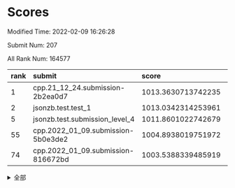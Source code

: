 # Scores

Modified Time: 2022-02-09 16:26:28

Submit Num: 207

All Rank Num: 164577

| rank |               submit               |       score        |       sigma        | pk_num |
| :--- | :--------------------------------- | :----------------- | :----------------- | :----- |
| 1    | cpp.21_12_24.submission-2b2ea0d7   | 1013.3630713742235 | 0.7966781305690231 | 3184   |
| 2    | jsonzb.test.test_1                 | 1013.0342314253961 | 0.8330597237679889 | 3178   |
| 5    | jsonzb.test.submission_level_4     | 1011.8601022742679 | 0.7703421183630459 | 3177   |
| 55   | cpp.2022_01_09.submission-5b0e3de2 | 1004.8938019751972 | 0.7249276413540535 | 3178   |
| 74   | cpp.2022_01_09.submission-816672bd | 1003.5388339485919 | 0.721536759160508  | 3181   |


<details>
<summary>全部</summary>

| rank |                 submit                 |       score        |       sigma        | pk_num |
| :--- | :------------------------------------- | :----------------- | :----------------- | :----- |
| 1    | cpp.21_12_24.submission-2b2ea0d7       | 1013.3630713742235 | 0.7966781305690231 | 3184   |
| 2    | jsonzb.test.test_1                     | 1013.0342314253961 | 0.8330597237679889 | 3178   |
| 3    | gobigger.level_3.submission_level_3_22 | 1012.0347099947537 | 0.7788108785466089 | 3182   |
| 4    | gobigger.level_3.submission_level_3_46 | 1011.986164512331  | 0.765366749327311  | 3179   |
| 5    | jsonzb.test.submission_level_4         | 1011.8601022742679 | 0.7703421183630459 | 3177   |
| 6    | gobigger.level_3.submission_level_3_48 | 1011.6930189799984 | 0.7960284559682202 | 3184   |
| 7    | gobigger.level_3.submission_level_3_28 | 1011.5311227087612 | 0.7697973792599956 | 3179   |
| 8    | gobigger.level_3.submission_level_3_30 | 1011.36118384223   | 0.7676649896313196 | 3184   |
| 9    | gobigger.level_3.submission_level_3_34 | 1011.351925657571  | 0.7646195675572816 | 3177   |
| 10   | gobigger.level_3.submission_level_3_43 | 1011.1894138009353 | 0.7769648132684419 | 3178   |
| 11   | gobigger.level_3.submission_level_3_19 | 1011.1272409188336 | 0.7631921535298786 | 3176   |
| 12   | gobigger.level_3.submission_level_3_1  | 1010.976087221653  | 0.7650918120856853 | 3183   |
| 13   | gobigger.level_3.submission_level_3_29 | 1010.9538167283877 | 0.785985003928258  | 3178   |
| 14   | gobigger.level_3.submission_level_3_24 | 1010.9485317224834 | 0.7779609475035691 | 3179   |
| 15   | gobigger.level_3.submission_level_3_18 | 1010.883554804045  | 0.7765742757833097 | 3177   |
| 16   | gobigger.level_3.submission_level_3_5  | 1010.7821976447551 | 0.7665130115629178 | 3177   |
| 17   | gobigger.level_3.submission_level_3_7  | 1010.7017163826197 | 0.7591039237475664 | 3178   |
| 18   | gobigger.level_3.submission_level_3_27 | 1010.5463305370336 | 0.7555863148906987 | 3184   |
| 19   | gobigger.level_3.submission_level_3_40 | 1010.5272466083686 | 0.7748929629549673 | 3178   |
| 20   | gobigger.level_3.submission_level_3_15 | 1010.4959744923162 | 0.7580770438673569 | 3185   |
| 21   | gobigger.level_3.submission_level_3_44 | 1010.4688965290087 | 0.76899576583353   | 3182   |
| 22   | gobigger.level_3.submission_level_3_39 | 1010.3506241780619 | 0.770629294333754  | 3182   |
| 23   | gobigger.level_3.submission_level_3_32 | 1010.260658694167  | 0.7585500780830866 | 3180   |
| 24   | gobigger.level_3.submission_level_3_26 | 1010.1826080470343 | 0.7675901891339187 | 3182   |
| 25   | gobigger.level_3.submission_level_3_41 | 1010.1454702190007 | 0.7496209241595346 | 3178   |
| 26   | gobigger.level_3.submission_level_3_16 | 1010.1235596733578 | 0.7816563398497999 | 3182   |
| 27   | gobigger.level_3.submission_level_3_20 | 1010.1098660401173 | 0.7554679113088657 | 3181   |
| 28   | gobigger.level_3.submission_level_3_14 | 1010.0907658858092 | 0.7632966268872818 | 3181   |
| 29   | gobigger.level_3.submission_level_3_10 | 1010.0323786159674 | 0.7614541674780867 | 3181   |
| 30   | gobigger.level_3.submission_level_3_42 | 1009.9972659066361 | 0.7613758062510374 | 3179   |
| 31   | gobigger.level_3.submission_level_3_9  | 1009.9884262039741 | 0.7617070704672305 | 3178   |
| 32   | gobigger.level_3.submission_level_3_17 | 1009.9744439188648 | 0.7575861802731895 | 3184   |
| 33   | gobigger.level_3.submission_level_3_38 | 1009.9091424751699 | 0.7439093426444697 | 3176   |
| 34   | gobigger.level_3.submission_level_3_4  | 1009.9051147537691 | 0.7603115965536734 | 3180   |
| 35   | gobigger.level_3.submission_level_3_33 | 1009.8597487810442 | 0.7579601811110168 | 3180   |
| 36   | gobigger.level_3.submission_level_3_13 | 1009.8560980522406 | 0.7602324887263431 | 3171   |
| 37   | gobigger.level_3.submission_level_3_36 | 1009.8478172741868 | 0.7638467951464761 | 3177   |
| 38   | gobigger.level_3.submission_level_3_8  | 1009.8248984495207 | 0.7701020739651864 | 3176   |
| 39   | gobigger.level_3.submission_level_3_25 | 1009.8125993801207 | 0.7692268992230206 | 3179   |
| 40   | gobigger.level_3.submission_level_3_21 | 1009.8059067243571 | 0.761910645537726  | 3180   |
| 41   | gobigger.level_3.submission_level_3_35 | 1009.7714820224932 | 0.7542631703735279 | 3177   |
| 42   | gobigger.level_3.submission_level_3_47 | 1009.7587351707691 | 0.7657577060030455 | 3176   |
| 43   | gobigger.level_3.submission_level_3_31 | 1009.701925169042  | 0.756320978316596  | 3182   |
| 44   | gobigger.level_3.submission_level_3_2  | 1009.558828249632  | 0.7523605949494029 | 3180   |
| 45   | gobigger.level_3.submission_level_3_37 | 1009.5223328431398 | 0.7358798301662102 | 3175   |
| 46   | gobigger.level_3.submission_level_3_23 | 1009.5202370047502 | 0.7596310559829966 | 3176   |
| 47   | gobigger.level_3.submission_level_3_11 | 1009.4962196289554 | 0.7382178356361874 | 3176   |
| 48   | gobigger.level_3.submission_level_3_3  | 1009.4375892879023 | 0.7501950619538822 | 3180   |
| 49   | gobigger.level_3.submission_level_3_12 | 1009.3917551861906 | 0.7548559276928982 | 3184   |
| 50   | gobigger.level_3.submission_level_3_0  | 1009.3670050537132 | 0.7546677388609072 | 3184   |
| 51   | gobigger.level_3.submission_level_3_6  | 1009.230888565364  | 0.7547069181433932 | 3183   |
| 52   | gobigger.level_3.submission_level_3_49 | 1008.2912420319041 | 0.7527785173685254 | 3185   |
| 53   | gobigger.level_3.submission_level_3_45 | 1008.2164602498374 | 0.7473587477129214 | 3185   |
| 54   | gobigger.level_1.submission_level_1_26 | 1004.9760912507961 | 0.7252190468326151 | 3182   |
| 55   | cpp.2022_01_09.submission-5b0e3de2     | 1004.8938019751972 | 0.7249276413540535 | 3178   |
| 56   | gobigger.level_1.submission_level_1_17 | 1004.8258024187521 | 0.7225746552884675 | 3182   |
| 57   | gobigger.level_1.submission_level_1_36 | 1004.6165946349702 | 0.7172450256545388 | 3181   |
| 58   | gobigger.level_1.submission_level_1_10 | 1004.5177054864735 | 0.7268846532151716 | 3186   |
| 59   | gobigger.level_1.submission_level_1_21 | 1004.4885064444414 | 0.7146563711824224 | 3182   |
| 60   | gobigger.level_1.submission_level_1_18 | 1004.4207419657687 | 0.7184870142415238 | 3183   |
| 61   | gobigger.level_1.submission_level_1_49 | 1004.3524447644763 | 0.7215988916264988 | 3187   |
| 62   | gobigger.level_1.submission_level_1_1  | 1004.3142457481453 | 0.7177404358949868 | 3178   |
| 63   | gobigger.level_1.submission_level_1_38 | 1004.1357900061554 | 0.7142046135990276 | 3180   |
| 64   | gobigger.level_1.submission_level_1_16 | 1004.1032312878979 | 0.7149024950830245 | 3178   |
| 65   | gobigger.level_1.submission_level_1_46 | 1004.08796957824   | 0.7172526796264197 | 3179   |
| 66   | gobigger.level_1.submission_level_1_45 | 1004.0305026980152 | 0.725650655105609  | 3179   |
| 67   | gobigger.level_1.submission_level_1_13 | 1004.0291596029907 | 0.7160275455952287 | 3182   |
| 68   | gobigger.level_1.submission_level_1_31 | 1003.9715172580637 | 0.7148711798397088 | 3181   |
| 69   | gobigger.level_1.submission_level_1_3  | 1003.9166152232891 | 0.7242418013845117 | 3181   |
| 70   | gobigger.level_1.submission_level_1_40 | 1003.7985590920937 | 0.71839257026087   | 3182   |
| 71   | gobigger.level_1.submission_level_1_33 | 1003.6333848250101 | 0.7211239534052662 | 3176   |
| 72   | gobigger.level_1.submission_level_1_34 | 1003.5941891696925 | 0.7154515042630021 | 3179   |
| 73   | gobigger.level_1.submission_level_1_29 | 1003.5937498653333 | 0.716697950233526  | 3179   |
| 74   | cpp.2022_01_09.submission-816672bd     | 1003.5388339485919 | 0.721536759160508  | 3181   |
| 75   | gobigger.level_1.submission_level_1_23 | 1003.4758788232639 | 0.7271632846558241 | 3177   |
| 76   | gobigger.level_1.submission_level_1_20 | 1003.4612029126107 | 0.7123482016778995 | 3173   |
| 77   | gobigger.level_1.submission_level_1_19 | 1003.4454889955649 | 0.7089277666925401 | 3183   |
| 78   | gobigger.level_1.submission_level_1_43 | 1003.4351457292356 | 0.7068805818301622 | 3178   |
| 79   | gobigger.level_1.submission_level_1_27 | 1003.361094650495  | 0.7260152306456855 | 3183   |
| 80   | gobigger.level_1.submission_level_1_8  | 1003.3215987143933 | 0.7172235866080771 | 3179   |
| 81   | gobigger.level_1.submission_level_1_7  | 1003.3164034098951 | 0.7114073332345232 | 3178   |
| 82   | gobigger.level_1.submission_level_1_2  | 1003.3023939121518 | 0.707794601798237  | 3178   |
| 83   | gobigger.level_1.submission_level_1_35 | 1003.2037312830124 | 0.7184069417233216 | 3184   |
| 84   | gobigger.level_1.submission_level_1_14 | 1003.1875105358553 | 0.7246744834624668 | 3181   |
| 85   | gobigger.level_1.submission_level_1_28 | 1003.1763514660719 | 0.728127790772888  | 3181   |
| 86   | gobigger.level_1.submission_level_1_41 | 1003.0791553784941 | 0.7085407039362789 | 3183   |
| 87   | gobigger.level_1.submission_level_1_11 | 1003.0103168226788 | 0.7241027844093193 | 3185   |
| 88   | gobigger.level_1.submission_level_1_30 | 1002.9764100126005 | 0.7114403487915135 | 3180   |
| 89   | gobigger.level_1.submission_level_1_25 | 1002.9411092195103 | 0.7183642087349704 | 3179   |
| 90   | gobigger.level_1.submission_level_1_4  | 1002.9394181956583 | 0.7192313356122658 | 3182   |
| 91   | gobigger.level_1.submission_level_1_12 | 1002.9246758467837 | 0.7213582474807347 | 3182   |
| 92   | gobigger.level_1.submission_level_1_47 | 1002.8962246244029 | 0.7043864829816677 | 3182   |
| 93   | gobigger.level_1.submission_level_1_39 | 1002.832805565678  | 0.7144512947434526 | 3182   |
| 94   | gobigger.level_1.submission_level_1_32 | 1002.7541228343441 | 0.7190227595680776 | 3181   |
| 95   | gobigger.level_1.submission_level_1_6  | 1002.6509410214542 | 0.7053215365936877 | 3183   |
| 96   | gobigger.level_1.submission_level_1_42 | 1002.5707689026468 | 0.7163880470935745 | 3182   |
| 97   | gobigger.level_1.submission_level_1_37 | 1002.5115082540348 | 0.7106508051121475 | 3181   |
| 98   | gobigger.level_1.submission_level_1_22 | 1002.5032142086994 | 0.7125500867697062 | 3180   |
| 99   | gobigger.level_1.submission_level_1_48 | 1002.3695795771803 | 0.7176500138866694 | 3179   |
| 100  | gobigger.level_1.submission_level_1_9  | 1002.3695081813801 | 0.7164939375083242 | 3180   |
| 101  | gobigger.level_1.submission_level_1_24 | 1002.3247226777062 | 0.7160587078231508 | 3179   |
| 102  | gobigger.level_1.submission_level_1_0  | 1002.2050580056431 | 0.7285124390903855 | 3181   |
| 103  | gobigger.level_1.submission_level_1_15 | 1002.1308972019319 | 0.7153731979406039 | 3184   |
| 104  | gobigger.level_1.submission_level_1_44 | 1002.0440010988974 | 0.7027769216067863 | 3182   |
| 105  | gobigger.level_1.submission_level_1_5  | 1001.9896015986586 | 0.7157132107762617 | 3181   |
| 106  | gobigger.random.submission_random_8    | 997.779927946995   | 0.7092211028401672 | 3181   |
| 107  | gobigger.random.submission_random_34   | 997.2424153003204  | 0.7118806265076578 | 3185   |
| 108  | gobigger.random.submission_random_30   | 996.9700017940892  | 0.7061318172778607 | 3183   |
| 109  | gobigger.random.submission_random_42   | 996.806695249917   | 0.7081535841326089 | 3177   |
| 110  | gobigger.random.submission_random_24   | 996.7843623566191  | 0.7091559235406029 | 3178   |
| 111  | gobigger.random.submission_random_31   | 996.6909617179181  | 0.7102391087899385 | 3178   |
| 112  | gobigger.random.submission_random_27   | 996.6667505201438  | 0.7062401371446981 | 3181   |
| 113  | gobigger.random.submission_random_0    | 996.3597578218723  | 0.7126636837098187 | 3181   |
| 114  | gobigger.random.submission_random_12   | 996.3420351478115  | 0.7062389061776957 | 3181   |
| 115  | gobigger.random.submission_random_16   | 996.3218541988665  | 0.7104575096141067 | 3173   |
| 116  | gobigger.random.submission_random_15   | 996.310257560742   | 0.7078486013940444 | 3179   |
| 117  | gobigger.random.submission_random_36   | 996.3030673439872  | 0.7055064073564442 | 3182   |
| 118  | gobigger.random.submission_random_2    | 996.2796661777871  | 0.7080705603870275 | 3177   |
| 119  | gobigger.random.submission_random_44   | 996.2090835300825  | 0.7182674843160707 | 3183   |
| 120  | gobigger.random.submission_random_19   | 996.1898982534391  | 0.7122816594579189 | 3182   |
| 121  | gobigger.random.submission_random_47   | 996.1535833366255  | 0.7257527522945907 | 3181   |
| 122  | gobigger.random.submission_random_41   | 996.1367351712869  | 0.720194012499405  | 3183   |
| 123  | gobigger.random.submission_random_35   | 996.1327790932722  | 0.714593633986845  | 3185   |
| 124  | gobigger.random.submission_random_46   | 995.997271934675   | 0.7126528299591718 | 3180   |
| 125  | gobigger.random.submission_random_48   | 995.9812806156373  | 0.7096296711065491 | 3178   |
| 126  | gobigger.random.submission_random_26   | 995.9639891992215  | 0.7023474493578624 | 3187   |
| 127  | gobigger.random.submission_random_14   | 995.9622098793415  | 0.7157427475953902 | 3175   |
| 128  | gobigger.random.submission_random_38   | 995.9155418575779  | 0.7043899056186946 | 3178   |
| 129  | gobigger.random.submission_random_29   | 995.8179983406287  | 0.717099166827348  | 3184   |
| 130  | gobigger.random.submission_random_11   | 995.789750500812   | 0.7267476147106042 | 3177   |
| 131  | gobigger.random.submission_random_37   | 995.73692853843    | 0.7137999012378566 | 3181   |
| 132  | gobigger.random.submission_random_10   | 995.6698254173359  | 0.7178841198754833 | 3177   |
| 133  | gobigger.random.submission_random_5    | 995.6580036301257  | 0.7059901559292423 | 3178   |
| 134  | gobigger.random.submission_random_39   | 995.5728430687012  | 0.7128439234996529 | 3179   |
| 135  | gobigger.random.submission_random_7    | 995.5337271464816  | 0.726658797569762  | 3174   |
| 136  | gobigger.random.submission_random_21   | 995.5155976135912  | 0.7108778711576337 | 3182   |
| 137  | gobigger.random.submission_random_33   | 995.4976949069701  | 0.7099353042817199 | 3179   |
| 138  | gobigger.random.submission_random_25   | 995.3266437955848  | 0.7045092384170345 | 3185   |
| 139  | gobigger.random.submission_random_32   | 995.3177690329461  | 0.7110308401466717 | 3179   |
| 140  | gobigger.random.submission_random_6    | 995.3066141983221  | 0.7427338056142042 | 3182   |
| 141  | gobigger.random.submission_random_49   | 995.3011273494976  | 0.7112314970816334 | 3175   |
| 142  | gobigger.random.submission_random_17   | 995.2773253724343  | 0.7144893459599979 | 3179   |
| 143  | gobigger.random.submission_random_3    | 995.2743003862452  | 0.7128456926570857 | 3178   |
| 144  | gobigger.random.submission_random_1    | 995.2149757600852  | 0.7070508782523379 | 3185   |
| 145  | gobigger.random.submission_random_9    | 995.1736990033697  | 0.7094112179511933 | 3180   |
| 146  | gobigger.random.submission_random_13   | 995.1635874004816  | 0.7213164801345779 | 3181   |
| 147  | gobigger.random.submission_random_23   | 995.0566654669559  | 0.7313378411073852 | 3182   |
| 148  | gobigger.random.submission_random_4    | 994.9961098331686  | 0.7277362457466471 | 3176   |
| 149  | gobigger.random.submission_random_18   | 994.9539378699767  | 0.7199860465915902 | 3183   |
| 150  | gobigger.random.submission_random_22   | 994.9226503508561  | 0.7079197725642171 | 3185   |
| 151  | gobigger.random.submission_random_40   | 994.7811851892648  | 0.7249974729628023 | 3184   |
| 152  | gobigger.random.submission_random_45   | 994.6709658042507  | 0.7406881562564118 | 3178   |
| 153  | gobigger.level_2.submission_level_2_36 | 994.6276944497195  | 0.7327515859560638 | 3181   |
| 154  | gobigger.random.submission_random_28   | 994.5968332362148  | 0.7115340212009411 | 3176   |
| 155  | gobigger.random.submission_random_43   | 994.2089513888106  | 0.7152330859365482 | 3183   |
| 156  | gobigger.random.submission_random_20   | 993.8915184627284  | 0.7106451423014527 | 3177   |
| 157  | gobigger.level_2.submission_level_2_40 | 993.8821283301236  | 0.7200133565599316 | 3180   |
| 158  | gobigger.level_2.submission_level_2_37 | 993.483182339757   | 0.7373445104548064 | 3179   |
| 159  | gobigger.level_2.submission_level_2_4  | 993.4635161522458  | 0.7345421437806593 | 3180   |
| 160  | gobigger.level_2.submission_level_2_25 | 993.3954458842908  | 0.7361521900637491 | 3184   |
| 161  | gobigger.level_2.submission_level_2_23 | 993.3006144041634  | 0.7328718307082726 | 3181   |
| 162  | gobigger.level_2.submission_level_2_15 | 993.2672196613291  | 0.7505399167122111 | 3183   |
| 163  | gobigger.level_2.submission_level_2_7  | 993.2562823348775  | 0.7261495655710035 | 3180   |
| 164  | gobigger.level_2.submission_level_2_17 | 992.8961037407386  | 0.7337515326896983 | 3179   |
| 165  | gobigger.level_2.submission_level_2_12 | 992.8291228861532  | 0.7258333029897356 | 3182   |
| 166  | gobigger.level_2.submission_level_2_2  | 992.458880537708   | 0.7446845842563699 | 3178   |
| 167  | gobigger.level_2.submission_level_2_27 | 992.4364525177914  | 0.7591601094373385 | 3181   |
| 168  | gobigger.level_2.submission_level_2_46 | 992.3416692365203  | 0.760426103819317  | 3182   |
| 169  | gobigger.level_2.submission_level_2_34 | 992.2986728494675  | 0.7579423927435355 | 3173   |
| 170  | gobigger.level_2.submission_level_2_3  | 992.2219711422947  | 0.7433093009218253 | 3179   |
| 171  | gobigger.level_2.submission_level_2_6  | 992.2130804107087  | 0.761812128684842  | 3180   |
| 172  | gobigger.level_2.submission_level_2_0  | 992.142024273303   | 0.7409912613986279 | 3182   |
| 173  | gobigger.level_2.submission_level_2_1  | 992.0647755198543  | 0.7434859505640851 | 3184   |
| 174  | gobigger.level_2.submission_level_2_14 | 991.9703863807805  | 0.7467829847377331 | 3185   |
| 175  | gobigger.level_2.submission_level_2_24 | 991.964836966925   | 0.7442567084272337 | 3175   |
| 176  | gobigger.level_2.submission_level_2_33 | 991.8334321305273  | 0.7427328607971313 | 3180   |
| 177  | gobigger.level_2.submission_level_2_32 | 991.7645086020688  | 0.7487947127871478 | 3182   |
| 178  | gobigger.level_2.submission_level_2_19 | 991.7359496868507  | 0.7346104925462742 | 3180   |
| 179  | gobigger.level_2.submission_level_2_9  | 991.7039537652564  | 0.7486125702204519 | 3179   |
| 180  | gobigger.level_2.submission_level_2_42 | 991.6998243248343  | 0.7390103204239113 | 3179   |
| 181  | gobigger.level_2.submission_level_2_39 | 991.6700490520557  | 0.7527575097121797 | 3183   |
| 182  | gobigger.level_2.submission_level_2_31 | 991.6688575608708  | 0.7397356459034558 | 3178   |
| 183  | gobigger.level_2.submission_level_2_22 | 991.6573623182381  | 0.7291076938935838 | 3180   |
| 184  | gobigger.level_2.submission_level_2_10 | 991.5976771855186  | 0.7427808630240198 | 3183   |
| 185  | gobigger.level_2.submission_level_2_30 | 991.5619660441579  | 0.7340398072690166 | 3181   |
| 186  | gobigger.level_2.submission_level_2_47 | 991.500909154294   | 0.7425374032754996 | 3179   |
| 187  | gobigger.level_2.submission_level_2_18 | 991.4339485756341  | 0.7302422306381866 | 3181   |
| 188  | gobigger.level_2.submission_level_2_20 | 991.4113573930208  | 0.7435797145683257 | 3177   |
| 189  | gobigger.level_2.submission_level_2_48 | 991.3911200440955  | 0.7606385086551126 | 3176   |
| 190  | gobigger.level_2.submission_level_2_26 | 991.3688213921714  | 0.7392351507770776 | 3178   |
| 191  | gobigger.level_2.submission_level_2_13 | 991.2807986579221  | 0.7541729233424885 | 3176   |
| 192  | gobigger.level_2.submission_level_2_11 | 991.2680955369098  | 0.7653426511329823 | 3185   |
| 193  | gobigger.level_2.submission_level_2_8  | 991.150096817837   | 0.7719202455236553 | 3181   |
| 194  | gobigger.level_2.submission_level_2_5  | 991.1405099958025  | 0.7449242401576536 | 3182   |
| 195  | gobigger.level_2.submission_level_2_16 | 991.0653982781613  | 0.7640333424373402 | 3176   |
| 196  | gobigger.level_2.submission_level_2_45 | 991.0189454451288  | 0.7566501614203311 | 3175   |
| 197  | gobigger.level_2.submission_level_2_38 | 990.9362475603575  | 0.7549746105195099 | 3177   |
| 198  | gobigger.level_2.submission_level_2_28 | 990.9152308318627  | 0.7497731555263762 | 3183   |
| 199  | gobigger.level_2.submission_level_2_29 | 990.8468954099942  | 0.760877816357948  | 3185   |
| 200  | gobigger.level_2.submission_level_2_43 | 990.8334053031816  | 0.7576242556107314 | 3184   |
| 201  | gobigger.level_2.submission_level_2_41 | 990.7290072550406  | 0.7462796176358769 | 3182   |
| 202  | gobigger.level_2.submission_level_2_44 | 990.4565163044399  | 0.7708362793859687 | 3178   |
| 203  | gobigger.level_2.submission_level_2_49 | 990.3159517470252  | 0.764686898271149  | 3182   |
| 204  | gobigger.level_2.submission_level_2_35 | 990.2413691770843  | 0.7730788870259278 | 3183   |
| 205  | gobigger.level_2.submission_level_2_21 | 990.1552683952553  | 0.7503830204389467 | 3182   |
| 206  | gobigger.none.submission_none_1        | 979.2808187750439  | 1.2736310863932492 | 3183   |
| 207  | gobigger.none.submission_none_0        | 979.0887270936395  | 1.215764648713495  | 3178   |

</details>